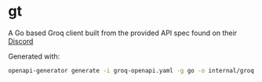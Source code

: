 # gt

A Go based Groq client built from the provided API spec found on their [Discord](https://discord.com/channels/1207099205563457597/1227891619345338369/1288638724288155710) 

Generated with:
```bash
openapi-generator generate -i groq-openapi.yaml -g go -o internal/groq
```
